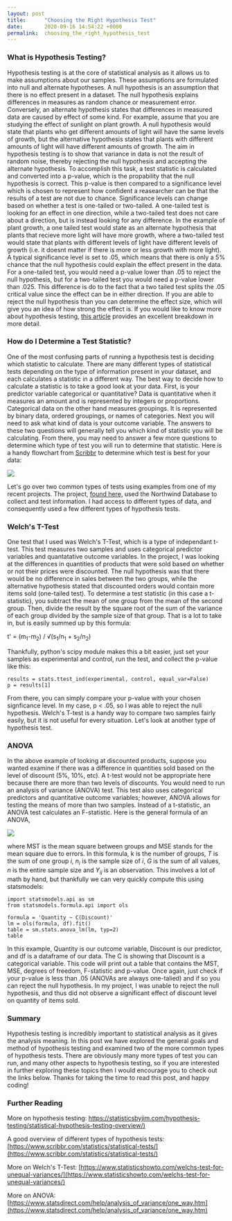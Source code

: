 ```yaml
---
layout: post
title:      "Choosing the Right Hypothesis Test"
date:       2020-09-16 14:54:22 +0000
permalink:  choosing_the_right_hypothesis_test
---
```



### What is Hypothesis Testing?

Hypothesis testing is at the core of statistical analysis as it allows us to make assumptions about our samples. These assumptions are formulated into null and alternate hypotheses. A null hypothesis is an assumption that there is no effect present in a dataset. The null hypothesis explains differences in measures as random chance or measurement error. Conversely, an alternate hypothesis states that differences in measured data are caused by effect of some kind. For example, assume that you are studying the effect of sunlight on plant growth. A null hypothesis would state that plants who get different amounts of light will have the same levels of growth, but the alternative hypothesis states that plants with different amounts of light will have different amounts of growth. The aim in hypothesis testing is to show that variance in data is not the result of random noise, thereby rejecting the null hypothesis and accepting the alternate hypothesis. To accomplish this task, a test statistic is calculated and converted into a p-value, which is the propability that the null hypothesis is correct. This p-value is then compared to a significance level which is chosen to represent how confident a reasearcher can be that the results of a test are not due to chance. Significance levels can change based on whether a test is one-tailed or two-tailed.  A one-tailed test is looking for an effect in one direction, while a two-tailed test does not care about a direction, but is instead looking for any difference. In the example of plant growth, a one tailed test would state as an alternate hypothesis that plants that recieve more light will have more growth, where a two-tailed test would state that plants with different levels of light have different levels of growth (i.e. it doesnt matter if there is more or less growth with more light). A typical significance level is set to .05, which means that there is only a 5% chance that the null hypothesis could explain the effect present in the data. For a one-tailed test, you would need a p-value lower than .05 to reject the null hypothesis, but for a two-tailed test you would need a p-value lower than .025. This difference is do to the fact that a two tailed test splits the .05 critical value since the effect can be in either direction. If you are able to reject the null hypothesis than you can determine the effect size, which will give you an idea of how strong the effect is. If you would like to know more about hypothesis testing, [this article](https://statisticsbyjim.com/hypothesis-testing/statistical-hypothesis-testing-overview/) provides an excellent breakdown in more detail.

### How do I Determine a Test Statistic?
One of the most confusing parts of running a hypothesis test is deciding which statistic to calculate.  There are many different types of statistical tests depending on the type of information present in your dataset, and each calculates a statistic in a different way. The best way to decide how to calculate a statistic is to take a good look at your data. First, is your predictor variable categorical or quantitative? Data is quantitative when it measures an amount and is represented by integers or proportions. Categorical data on the other hand measures groupings. It is represented by binary data, ordered groupings, or names of categories. Next you will need to ask what kind of data is your outcome variable. The answers to these two questions will generally tell you which kind of statistic you will be calculating.  From there, you may need to answer a few more questions to determine which type of test you will run to determine that statistic. Here is a handy flowchart from [Scribbr](https://www.scribbr.com/statistics/statistical-tests/) to determine which test is best for your data:

![](https://cdn.scribbr.com/wp-content/uploads//2020/01/flowchart-for-choosing-a-statistical-test.png)

Let's go over two common types of tests using examples from one of my recent projects. The project, [found here,](https://github.com/CGrannan/dsc-mod-3-project-online-ds-sp-000) used the Northwind Database to collect and test information. I had access to different types of data, and consequently used a few different types of hypothesis tests. 

### Welch's T-Test
One test that I used was Welch's T-Test, which is a type of independant t-test. This test measures two samples and uses categorical predictor variables and quantatative outcome variables. In the project, I was looking at the differences in quantities of products that were sold based on whether or not their prices were discounted. The null hypothesis was that there would be no difference in sales between the two groups, while the alternative hypothesis stated that discounted orders would contain more items sold (one-tailed test). To determine a test statistic (in this case a t-statistic), you subtract the mean of one group from the mean of the second group.  Then, divide the result by the square root of the sum of the variance of each group divided by the sample size of that group. That is a lot to take in, but is easily summed up by this formula: 

t' = (m<sub>1</sub>-m<sub>2</sub>) / √(s<sub>1</sub>/n<sub>1</sub> + s<sub>2</sub>/n<sub>2</sub>)

Thankfully, python's scipy module makes this a bit easier, just set your samples as experimental and control, run the test, and collect the p-value like this:
```
results = stats.ttest_ind(experimental, control, equal_var=False)
p = results[1]
```
From there, you can simply compare your p-value with your chosen signficance level. In my case, p < .05, so I was able to reject the null hypothesis. Welch's T-test is a handy way to compare two samples fairly easily, but it is not useful for every situation.  Let's look at another type of hypothesis test.

### ANOVA
In the above example of looking at discounted products, suppose you wanted examine if there was a difference in quantities sold based on the level of discount (5%, 10%, etc).  A t-test would not be appropriate here because there are more than two levels of discounts.  You would need to run an analysis of variance (ANOVA) test. This test also uses categorical predictors and quantitative outcome variables; however, ANOVA allows for testing the means of more than two samples. Instead of a t-statistic, an ANOVA test calculates an F-statistic.  Here is the general formula of an ANOVA,
 
 ![](https://www.statsdirect.com/help/generatedimages/equations/equation54.svg)

where MST is the mean square between groups and MSE stands for the mean square due to errors. In this formula, k is the number of groups, *T* is the sum of one group *i*, *n*<sub>*i*</sub> is the sample size of *i*, *G* is the sum of all values, *n* is the entire sample size and *Y*<sub>*ij*</sub> is an observation. This involves a lot of math by hand, but thankfully we can very quickly compute this using statsmodels:
```
import statsmodels.api as sm
from statsmodels.formula.api import ols

formula = 'Quantity ~ C(Discount)'
lm = ols(formula, df).fit()
table = sm.stats.anova_lm(lm, typ=2)
table
```
In this example, Quantity is our outcome variable, Discount is our predictor, and df is a dataframe of our data. The C is showing that Discount is a categorical variable. This code will print out a table that contains the MST, MSE, degrees of freedom, F-statistic and p-value. Once again, just check if your p-value is less than .05 (ANOVAs are always one-talied) and if so you can reject the null hypothesis. In my project, I was unable to reject the null hypothesis, and thus did not observe a significant effect of discount level on quantity of items sold.

### Summary

Hypothesis testing is incredibly important to statistical analysis as it gives the analysis meaning. In this post we have explored the general goals and method of hypothesis testing and examined two of the more common types of hypothesis tests. There are obviously many more types of test you can run, and many other aspects to hypothesis testing, so if you are interested in further exploring these topics then I would encourage you to check out the links below.  Thanks for taking the time to read this post, and happy coding!

### Further Reading
More on hypothesis testing: [https://statisticsbyjim.com/hypothesis-testing/statistical-hypothesis-testing-overview/)](https://statisticsbyjim.com/hypothesis-testing/statistical-hypothesis-testing-overview/)

A good overview of different types of hypothesis tests: [https://www.scribbr.com/statistics/statistical-tests/](https://www.scribbr.com/statistics/statistical-tests/)

More on Welch's T-Test: [https://www.statisticshowto.com/welchs-test-for-unequal-variances/](https://www.statisticshowto.com/welchs-test-for-unequal-variances/)

More on ANOVA: [https://www.statsdirect.com/help/analysis_of_variance/one_way.htm](https://www.statsdirect.com/help/analysis_of_variance/one_way.htm)

